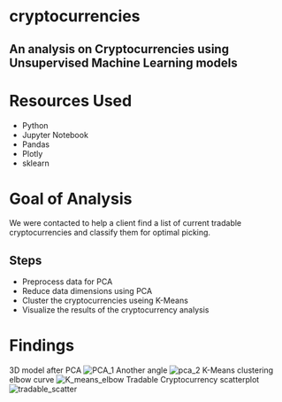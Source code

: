 # cryptocurrencies
## An analysis on Cryptocurrencies using Unsupervised Machine Learning models

# Resources Used
- Python
- Jupyter Notebook
- Pandas
- Plotly
- sklearn

# Goal of Analysis
We were contacted to help a client find a list of current tradable cryptocurrencies and classify them for optimal picking.
## Steps
- Preprocess data for PCA
- Reduce data dimensions using PCA
- Cluster the cryptocurrencies useing K-Means
- Visualize the results of the cryptocurrency analysis

# Findings
3D model after PCA
![PCA_1](https://user-images.githubusercontent.com/102084269/183536531-8828b875-61ca-4f29-bebe-51e039ae9097.PNG)
Another angle
![pca_2](https://user-images.githubusercontent.com/102084269/183536571-1fd86005-a406-4dfa-a692-70a66012581b.PNG)
K-Means clustering elbow curve
![K_means_elbow](https://user-images.githubusercontent.com/102084269/183536635-5970376e-3247-4381-824f-fecd9a413f29.PNG)
Tradable Cryptocurrency scatterplot
![tradable_scatter](https://user-images.githubusercontent.com/102084269/183536652-4c590a90-62be-44e9-b5c8-03c304947628.PNG)
